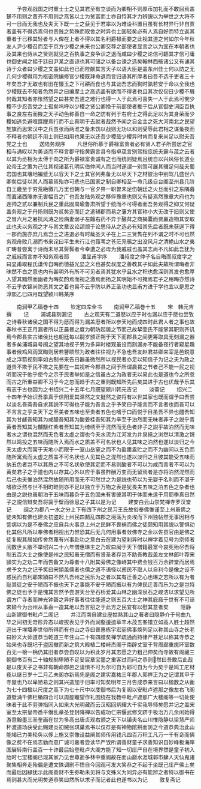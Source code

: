 <!-- { "loadSidebar": true } -->
　　予尝观战国之时重士士之见其君至有立谈而为卿相不则厚币加礼而不敢屈焉盖楚不用则之晋齐不用则之燕皆以士为贫富而士亦自恃其才力辨説以为举世之大将不可一日而无我也及夫天下既一士之获见于君率以为难设科置目虽有长材异行非自贾者盖有不得选焉何也贵贱之势殊而取舍之时异也士固轻矣必有人焉自好而特立返其重者于已移其轻者与人俾在上者不得以其名利爵禄而要之此视其道之何如尔今年秋友人尹少稷召而至于京方少稷之未来也公卿交荐之部使者显言之以为宜在本朝者也及其来也侍从之贤则就见之百执事之良争识之退而咸曰少稷之论信可聼其才信可庸也御史闻之掦于廷曰尹某之直谅也其可储之以备台谏之选矣翰林西掖诸公又有诵其诗于众者曰少稷之文盖如此也已而陛献其言天子以语大臣是盖东州佳士何以防之无几何少稷得用为枢密院编修官少稷既拜命退而言归语其所厚者曰吾不选于吏者三十年矣吾才无取也有田在懐玉之下可耕而食也与其诎吾志而狥时孰若安于命以全我也少稷既去不知者色然异之曰编摩士之高选盖有欲而不得者也且其次仅旬日少稷不屑何哉其知者亦怅然望之曰甚矣吾道之难行也得一人于此焉可喜失一人于此焉可惋少稷不少忍吾党之士孤矣呜呼以少稷之贤公卿挽于前部使者推于后从官御史词臣百执事之良左右而掖之天子动色称善自一命之防有列于右府士之得此足以为其身荣而少稷如逃负避喧蹀躞焉行而不止真明于去就者哉然予闻之自金主之死大河南北之民望旌旗而思宋汉中之兵虽张而两淮之备未饬以战则无功以和则受辱此君相之谋蚤夜而不释者也朝廷不用士则已如用也果无以还吾少稷哉少稷异时肯而复来尚足以慰夫吾党之士也
　　送陆务观序
　　凡世俗所慕于爵禄富贵者必有贤人君子所尝居之官相与诵叹以为美谈而不释言郡守指黄霸言县令指卓荗言别驾指庞统夫霸与荗之云者以其为丞相为太傅于向之所为爵禄富贵诚有之也而统则疑焉且统自以兴风俗长道业论帝王之策为己仕其视诸葛孔明实伯仲间人而当时遂谓一别驾可展其骥足何哉夫蜀岩国也其壤地褊蹙无以容天下之士其官列弗备无以尽天下之材彼治中别驾几盛世六卿矣后徒以其人而慕焉殆亦可悲也已国家之制自卿相至一命几级自台阁至州县几阶自王畿至于穷荒絶徼几万里也朝与一官夕畀一职曽未足伤朝廷之火旦而引之东隅暮而寘诸西陲亦无害幅员之广也吾友陆务观之移倅豫章也则又有疑焉然豫章大府也为连帅之贰以兼制兵民之重此固周瑜鲁肃所望于统而不可得者而吾务观得之抑又何疑盖务观之于丹扬则既为贰矣迩而迁之逺辅郡而易之藩方其官称小大无改于旧则又使之冒六月之暑抗风涛之险病妻弱子左饘右药不异于醝荈之商揭囊而贾赢造物其安取此也夫以务观之才与其文章议论颉颃于论思侍从之选必有知其先后者既未获逞下得一郡而施亦庶几焉岂士之进退必有时哉圣天子在上二三贤隽在列不谓之时不可也然务观舟败几溺而书来诧曰平生未行江也葭苇之苍茫凫鴈之出没风月之清絶山水之夷旷畴昔尝寓于诗而未尽其髣髴者今幸遭之必毋为我戚戚也盖其志尚不凡如此吾犹为之戚戚而言亦不知务观者耶
　　潘显甫字序
　　潘叔度之仲子名自晦而叔度字之曰显甫取程氏谦传自晦而徳益光显之义也甚矣叔度之善教其子如此夫故所谓晦者非昧然不白之意也内有甚明外有所不可见者焉其犹水乎且水之积也愈深则其发也愈厚人望其黯然而幽者为晦矣酌焉而视之激焉而扬之其明始不可掩焉君子之用晦亦然诗不云乎衣锦尚防恶其文之着也易不云乎防以养正圣功也显甫方进于学也宜以是思之淳熙乙巳四月既望颍川韩某序




　　南涧甲乙稿巻十四
　　钦定四库全书
　　南涧甲乙稿巻十五
　　宋　韩元吉　撰
　　记
　　浦城县刻漏记
　　古之观天有二道厯以应于时也漏以应于厯也尝攷之诗春秋诸侯之国不得为厯而得为漏盖厯者所以参天地而成四时此君人者之事也故春秋书王正月漏者所以正晨昬之度为朝防起居之节而己故挈壶氏不能掌其职则齐讥焉今郡县实古诸侯比也朝廷每以嗣岁颁正朔于天下而郡县之间更筹取具无刻漏之器者多矣浦城县号闽之望其地视子男为多异时楼观虽设而刻漏亦不能备夜行者窥星趣事者候鸡风雨冥晦则居若瞽瞆然为政者往往视为不急也吾友赵君益卿来宰是邑鋭意成之浮箭视刻率如古制书来告曰器虽微然所以视民者亦足以知信子为记之夫为政之道贵不欺于民不欺之先要在一其视听今郡县之间于所谓晨昬之节者己不能一民之视听而况于他乎使今之示于民者举如是之信虽古之为政者无以易此也是道也今之所忽而古之所重益卿不习于今之忽而趋于古之重则既知所先后矣其进于古也优哉予乐其有志于古也因为之书绍兴二十五年七月既望颍川韩元吉记
　　淡斋记
　　绍兴二十四年予始识吾季真于信阳爱其温然之文挺然之姿将有以世其家也既而谓予曰吾尝以淡名吾斋吾自求其説不可得也子能为吾言之乎予笑曰子能言而不言者也而吾可以不言言之乎夫天下之至美者五味也至贵者五色也嗜于口而悦于目虽吾不异也醴吾知其为甘鹾吾知其为咸醷吾知其为酸姜桂吾知其为辛至于泊然而无味者非子之説乎青黄者吾知其为黼黻红紫者吾知其为绮绣至于混然而无色者非子之説乎故泊然而无味者水之谓也混然而无色者太虚之谓也今夫水流为江河发为井泉挹之浏然以清激之锵然以鸣投之五味而随所入焉而水之质盖不可名状也人见其味之泊然也遂以淡归之今夫太虚大而寓于天地小而限于一室山岳窒之而不为盈罋盎贮之而不为幽间以五色而随所寓焉而太虚之质盖不可名状也人见其色之混然也遂以淡归之且彼其能受五味而纳五色者岂不以其质之不可名状欤使其定而不易则酸者不可以为咸而青者不可以为黄矣君子之于道也内以存其心外以应于事虽酢酬万变而无留焉者是亦将泊然混然而后己也夫惟泊然混然故随所用而无不可然世之为是説也苟以为无婴于名利而不湛于嗜欲泛然与世不相町畦则亦不足以独立于万物之表是犹畏夫五味之泊五色之杂者也由是之説也虽朝泊于五味而暮杂于五色固未有害彼其明于体而未逹于用耶季真曰然子之説信辩矣吾将寘于壁而徐思之子其以是为记
　　建安白云山崇梵禅寺罗汉堂记
　　闽之为郡八一水之分上下有四下州之民习王氏故俗奉佛惟谨至上州虽佛之徒未知有佛也建炎初盗起上州民四鬭乱四郡之境荡为炎埃而下州独帖然无事因相与訾病以为是不奉佛之应自兵火事息上州之民鲜不畏祸而佛之徒颇知用其説以警惧动化其俗凡所以奉佛者相视出力惟恐其后无几何用事者敛佛寺之余以佐县官由是佛之徒复睨其居如传舍然蔑有兴事赴功之意白云在建为望刹异时以禅学着见号为宗师者阅数世乆敝不举绍兴二十六年僧惠琳主之乃叹曰闽于天下僧籍最富今哀死殆尽吾将制五百大士之像使是州之民知虽无僧而有贤圣者存岂不助吾教哉盖左文林郎叶荐宋頴实为之劝二年而告备又为尊者十八附其旁佛之像峙其中费金钱百万余辟堂而居焉求予文为之记予笑曰宋頴盖儒者也儒之道不语怪以惑民不取人以自利今是像之设不惑民而自利耶宋頴曰不然凡吾州之民乐为之者以其有迁善之心也琳之志所以有为者耻其徒之安于陋而不振也天下之事能不安于陋而振以有为俾民迁善而乐为之是岂特佛之徒也予于是愧其言然予尝游天台至石桥爱其山林之幽深泉石之峻洁以求望见所谓方广寺者而神光钟磬之异好事者往往能道之则五百大士之神其庇廕于世有不可诬宋颖今为台州从事盍一造其地以吾言招之于此方之民宜有以慰其意者矣
　　隠静山新建御书毗卢二阁记
　　并江而南自建业歴姑熟其山之著者曰隐静介于句曲九华之间初无竒形异态以峻拔表见于外而涧壑逶迆草丰木茂五峯错立如高人胜士超然迥出于埃壒非世俗所得而有也山之寺曰普惠栋宇宏丽佛事焕列足以称其山寺之长老曰妙义大师道恭当乾道三年住山二十有四腊矣禅学疏通而持律严甚足以称其寺恭之始来也寺既圮于盗因撤而新之筑大殿植二楼峙杰阁于南辟丈室于背周廊重庑环室数百无一榱一桷仍其旧者恭尝自叹以为积此岁月其志愿之力粗己伸矣而寺故有阁藏三朝御书百有二十轴规制卑陋不足妥宸章宝墨之重客过而问之恭则然曰吾敢后此哉是以庋天子之书非有朝命郡邑之请惧不可为尔可自为耶可自为今为矣于是鸠工庀材夜以继日岁十二月乙未阁亦新焉先是阁之建实嘉祐三年郡人郭祥正为之记谓其甲于寺屋也乃以卑陋易之则其兴造加于旧率可知矣明年三月告成恭来言曰以楹数之从衡为七十四楹以尺度之高下为七十尺中以庋御书后为复阁以安毗卢遮那之像左右飞阁道壁涌千佛栏楯四合可以周旋瞻望作礼围绕在我教中毗卢遮那广大楼阁等一切处使昧者于此不劳弹指同入如来大光明藏而云汉昭回炳耀大千实我导师矣愿并记之盖宋室至太宗皇帝悉平僭乱章圣登封降禅以告成功仁宗偃武修文跻于极治万几余闲始得游意翰墨三圣奎画在世为多高出唐贞观右颁之天下以镇夫名山川惟隐静以梁慧严师杯渡道场获受此赐建炎初贼张琪巢焉书以仅存是有神物隂拱而防之今道恭典治此山能竭已力美轮奂以侈上施又崇像设益阐其师传用钱凡四百万积工凡万一千有竒而佛像之费不在焉志勤而意广诚可嘉者尝读华严攷所谓善财童子求善知识自妙峰极海岸国展转南行盖百一十许最后始登毗卢大阁方能了知一切庄严自在境界然是童子初入胎时七宝楼阁已现其家乃见世尊逝多林中重阁故在而山巅水涯城郭市肆人天仙鬼诸聚集相奔走殆徧是遭文殊调剧不悟自今回观可发大笑恭之不起于坐既己庄严佛土矣而最后因縁犹示此阁善财不生弥勒未见将与文殊义为同异必有能辨之者特以御书在焉则甚大而光明矣道恭笑曰然所以求子而记者此也遂书以为记
　　敦复斋记
